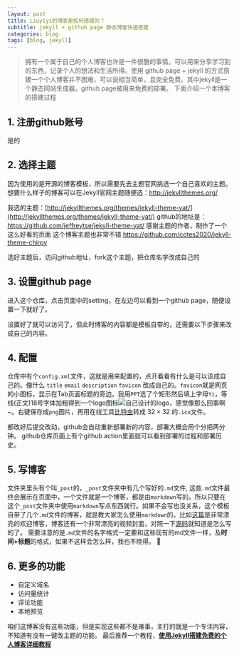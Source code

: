 ```yaml
---
layout: post
title: Liuyiyi的博客是如何搭建的？
subtitle: jekyll + github page 静态博客快速搭建
categories: blog
tags: [blog, jekyll]
---
```

<!--
 * @Description: file content
 * @Author: Liuyiyi
 * @Date: 2023-05-04 19:01:09
 * @LastEditTime: 2023-05-06 23:03:04
 * @LastEditors: Liuyiyi
 * @Reference: 
-->
<!-- ，专注内容，无需代码 github page，专注内容，无需代码 github page -->

> 拥有一个属于自己的个人博客也许是一件很酷的事情。可以用来分享学习到的东西，记录个人的想法和生活所得。使用 github page + jekyll 的方式搭建一个个人博客并不困难，可以说相当简单，且完全免费。其中jekyll是一个静态网站生成器，github page被用来免费的部署。 
下面介绍一个本博客的搭建过程

##  1. 注册github账号
是的
## 2. 选择主题
因为使用的是开源的博客模板，所以需要先去主题官网挑选一个自己喜欢的主题。想要什么样子的博客可以在Jekyll官网主题随便选：http://jekyllthemes.org/

我选的主题：[http://jekyllthemes.org/themes/jekyll-theme-yat/](http://jekyllthemes.org/themes/jekyll-theme-yat/)
github的地址是： https://github.com/jeffreytse/jekyll-theme-yat/
感谢主题的作者，制作了一个这么好看的页面
这个博客主题也非常不错 https://github.com/cotes2020/jekyll-theme-chirpy

<!-- 选好博客主题后，去到这个主题的github的仓库主页，点右上角的fork按钮 -->

选好主题后，访问github地址，fork这个主题，把仓库名字改成自己的

## 3. 设置github page
进入这个仓库，点击页面中的setting，在左边可以看到一个github page，随便设置一下就好了。

设置好了就可以访问了，但此时博客的内容都是模板自带的，还需要以下步骤来改成自己的内容。

## 4. 配置
仓库中有个`config.xml`文件，这就是用来配置的，点开看看有什么是可以该成自己的。像什么 `title` `email` `description` `favicon` 改成自己的。`favicon`就是网页的小图标，显示在Tab页面标题的旁边。我用`PPT`选了个矩形然后填上字母`Yi`，等线(正文)18号字体加粗得到一个logo图标![自己设计的logo](/assets/images/ico/bitbug_favicon.ico )，感觉像那么回事啊~。右键保存成`png`图片，再用在线工具[比特虫](https://www.bitbug.net/)转成 $32 \times 32$ 的`.ico`文件。

都改好后提交改动，github会自动重新部署新的内容，部署大概会用个分把两分钟。
github仓库页面上有个github action里面就可以看到部署的过程和部署历史。
<!-- ![展示github actions按钮位置](/assets/images/blog1/屏幕截图%202023-05-06%20220431.png) -->

## 5. 写博客

文件夹里头有个叫`_post`的，`_post`文件夹中有几个写好的`.md`文件, 这些`.md`文件最终会展示在页面中，一个文件就是一个博客，都是由`markdown`写的。所以只要在这个`_post`文件夹中使用`markdown`写点东西就行。如果不会写也没关系，这个模板自带了几个`.md`文件的博客，就是教大家怎么使用`markdown`的。比如[这篇](https://jeffreytse.github.io/jekyll-theme-yat/jekyll/2018/12/07/welcome-to-jekyll.html)是非常漂亮的欢迎博客，博客还有一个非常漂亮的视频封面，对照一下[源码](https://github.com/jeffreytse/jekyll-theme-yat/blob/master/_posts/2018-12-07-welcome-to-jekyll.md)就知道是怎么写的了。
需要注意的是`.md`文件的名字格式一定要和这些现有的md文件一样，及**时间+标题**的格式，如果不这样会怎么样，我也不晓得。
🤔

## 6. 更多的功能

- 自定义域名
- 访问量统计
- 评论功能
- 本地预览

咱们这博客没有这些功能，但是实现这些都不是难事，主打的就是一个专注内容，不知道有没有一键改主题的功能。
最后推荐一个教程，[**使用Jekyll搭建免费的个人博客详细教程**](https://blog.csdn.net/qq_34967770/article/details/110098826)
